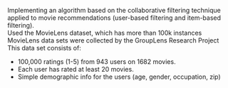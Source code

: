 Implementing an algorithm based on the collaborative filtering technique applied to movie recommendations (user-based filtering and item-based filtering).<br> 
Used the MovieLens dataset, which has more than 100k instances <br>
MovieLens data sets were collected by the GroupLens Research Project <br>
This data set consists of:
* 100,000 ratings (1-5) from 943 users on 1682 movies. 
* Each user has rated at least 20 movies. 
* Simple demographic info for the users (age, gender, occupation, zip)
